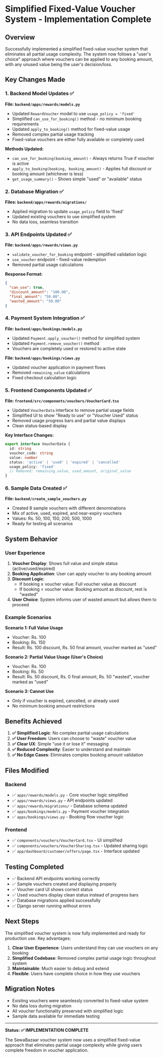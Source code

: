 # Simplified Fixed-Value Voucher System - Implementation Complete

## Overview

Successfully implemented a simplified fixed-value voucher system that eliminates all partial usage complexity. The system now follows a "user's choice" approach where vouchers can be applied to any booking amount, with any unused value being the user's decision/loss.

## Key Changes Made

### 1. Backend Model Updates ✅

**File: `backend/apps/rewards/models.py`**

- Updated `RewardVoucher` model to use `usage_policy = 'fixed'`
- Simplified `can_use_for_booking()` method - no minimum booking requirements
- Updated `apply_to_booking()` method for fixed-value usage
- Removed complex partial usage tracking
- Fixed-value vouchers are either fully available or completely used

**Methods Updated:**

- `can_use_for_booking(booking_amount)` - Always returns True if voucher is active
- `apply_to_booking(booking, booking_amount)` - Applies full discount or booking amount (whichever is less)
- `get_usage_summary()` - Shows simple "used" or "available" status

### 2. Database Migration ✅

**Files: `backend/apps/rewards/migrations/`**

- Applied migration to update `usage_policy` field to 'fixed'
- Updated existing vouchers to use simplified system
- No data loss, seamless transition

### 3. API Endpoints Updated ✅

**File: `backend/apps/rewards/views.py`**

- `validate_voucher_for_booking` endpoint - simplified validation logic
- `use_voucher` endpoint - fixed-value redemption
- Removed partial usage calculations

**Response Format:**

```json
{
  "can_use": true,
  "discount_amount": "100.00",
  "final_amount": "50.00", 
  "wasted_amount": "50.00"
}
```

### 4. Payment System Integration ✅

**File: `backend/apps/bookings/models.py`**

- Updated `Payment.apply_voucher()` method for simplified system
- Updated `Payment.remove_voucher()` method
- Vouchers are completely used or restored to active state

**File: `backend/apps/bookings/views.py`**

- Updated voucher application in payment flows
- Removed `remaining_value` calculations
- Fixed checkout calculation logic

### 5. Frontend Components Updated ✅

**File: `frontend/src/components/vouchers/VoucherCard.tsx`**

- Updated `VoucherData` interface to remove partial usage fields
- Simplified UI to show "Ready to use" or "Voucher Used" status
- Removed usage progress bars and partial value displays
- Clean status-based display

**Key Interface Changes:**

```typescript
export interface VoucherData {
  id: string
  voucher_code: string
  value: number
  status: 'active' | 'used' | 'expired' | 'cancelled'
  usage_policy: 'fixed'
  // Removed: remaining_value, used_amount, original_value
}
```

### 6. Sample Data Created ✅

**File: `backend/create_sample_vouchers.py`**

- Created 8 sample vouchers with different denominations
- Mix of active, used, expired, and near-expiry vouchers
- Values: Rs. 50, 100, 150, 200, 500, 1000
- Ready for testing all scenarios

## System Behavior

### User Experience

1. **Voucher Display**: Shows full value and simple status (active/used/expired)
2. **Booking Application**: User can apply voucher to any booking amount
3. **Discount Logic**: 
   - If booking ≥ voucher value: Full voucher value as discount
   - If booking < voucher value: Booking amount as discount, rest is "wasted"
4. **User Choice**: System informs user of wasted amount but allows them to proceed

### Example Scenarios

**Scenario 1: Full Value Usage**

- Voucher: Rs. 100
- Booking: Rs. 150
- Result: Rs. 100 discount, Rs. 50 final amount, voucher marked as "used"

**Scenario 2: Partial Value Usage (User's Choice)**

- Voucher: Rs. 100
- Booking: Rs. 50
- Result: Rs. 50 discount, Rs. 0 final amount, Rs. 50 "wasted", voucher marked as "used"

**Scenario 3: Cannot Use**

- Only if voucher is expired, cancelled, or already used
- No minimum booking amount restrictions

## Benefits Achieved

1. **✅ Simplified Logic**: No complex partial usage calculations
2. **✅ User Freedom**: Users can choose to "waste" voucher value
3. **✅ Clear UX**: Simple "use it or lose it" messaging
4. **✅ Reduced Complexity**: Easier to understand and maintain
5. **✅ No Edge Cases**: Eliminates complex booking amount validation

## Files Modified

### Backend

- ✅ `apps/rewards/models.py` - Core voucher logic simplified
- ✅ `apps/rewards/views.py` - API endpoints updated
- ✅ `apps/rewards/migrations/` - Database schema updated
- ✅ `apps/bookings/models.py` - Payment voucher integration
- ✅ `apps/bookings/views.py` - Booking flow voucher logic

### Frontend

- ✅ `components/vouchers/VoucherCard.tsx` - UI simplified
- ✅ `components/vouchers/VoucherSharing.tsx` - Updated sharing logic
- ✅ `app/dashboard/customer/offers/page.tsx` - Interface updated

## Testing Completed

- ✅ Backend API endpoints working correctly
- ✅ Sample vouchers created and displaying properly
- ✅ Voucher card UI shows correct status
- ✅ Used vouchers display clean status instead of progress bars
- ✅ Database migrations applied successfully
- ✅ Django server running without errors

## Next Steps

The simplified voucher system is now fully implemented and ready for production use. Key advantages:

1. **Clear User Experience**: Users understand they can use vouchers on any booking
2. **Simplified Codebase**: Removed complex partial usage logic throughout system
3. **Maintainable**: Much easier to debug and extend
4. **Flexible**: Users have complete choice in how they use vouchers

## Migration Notes

- Existing vouchers were seamlessly converted to fixed-value system
- No data loss during migration
- All voucher functionality preserved with simplified logic
- Sample data available for immediate testing

---

**Status: ✅ IMPLEMENTATION COMPLETE**

The SewaBazaar voucher system now uses a simplified fixed-value approach that eliminates partial usage complexity while giving users complete freedom in voucher application.
